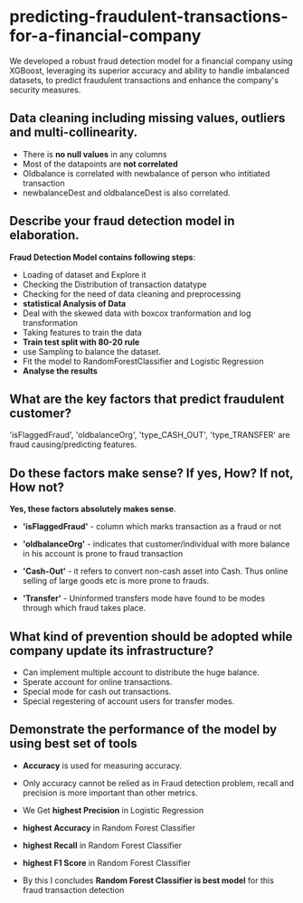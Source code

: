 # predicting-fraudulent-transactions-for-a-financial-company
We developed a robust fraud detection model for a financial company using XGBoost, leveraging its superior accuracy and ability to handle imbalanced datasets, to predict fraudulent transactions and enhance the company's security measures.
## Data cleaning including missing values, outliers and multi-collinearity.
 - There is **no null values** in any columns
 - Most of the datapoints are **not correlated**
 - Oldbalance is correlated with newbalance of person who intitiated transaction
 - newbalanceDest and oldbalanceDest is also correlated.

## Describe your fraud detection model in elaboration.
**Fraud Detection Model contains following steps**:

- Loading of dataset and Explore it
- Checking the Distribution of transaction datatype
- Checking for the need of data cleaning and preprocessing
- **statistical Analysis of Data**
- Deal with the skewed data with boxcox tranformation and log transformation
- Taking features to train the data
- **Train test split with 80-20 rule**
- use Sampling to balance the dataset.
- Fit the model to RandomForestClassifier and Logistic Regression
- **Analyse the results**
## What are the key factors that predict fraudulent customer?
'isFlaggedFraud', 'oldbalanceOrg', 'type_CASH_OUT', 'type_TRANSFER' are fraud causing/predicting features.
## Do these factors make sense? If yes, How? If not, How not?
**Yes, these factors absolutely makes sense**.

- **'isFlaggedFraud'** - column which marks transaction as a fraud or not

- **'oldbalanceOrg'** - indicates that customer/individual with more balance in his account is prone to fraud transaction

- **'Cash-Out'** - it refers to convert non-cash asset into Cash. Thus online selling of large goods etc is more prone to frauds.

- **'Transfer'** - Uninformed transfers mode have found to be modes through which fraud takes place.
## What kind of prevention should be adopted while company update its infrastructure?
- Can implement multiple account to distribute the huge balance.
- Sperate account for online transactions.
- Special mode for cash out transactions.
- Special regestering of account users for transfer modes.
## Demonstrate the performance of the model by using best set of tools

- **Accuracy** is used for measuring accuracy.

- Only accuracy cannot be relied as in Fraud detection problem, recall and precision is more important than other metrics.

- We Get **highest Precision** in Logistic Regression

- **highest Accuracy** in Random Forest Classifier

- **highest Recall** in Random Forest Classifier

- **highest F1 Score** in Random Forest Classifier

- By this I concludes **Random Forest Classifier is best model** for this fraud transaction detection
